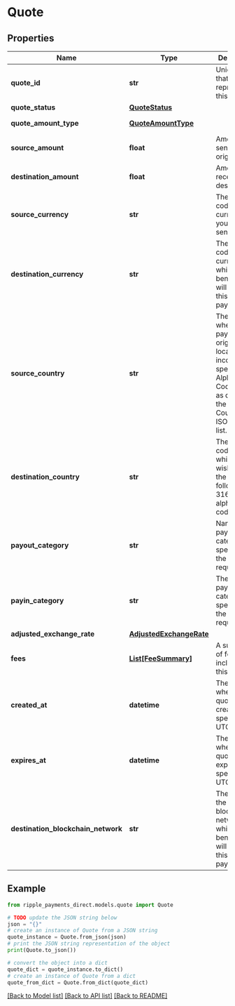 # Quote


## Properties

Name | Type | Description | Notes
------------ | ------------- | ------------- | -------------
**quote_id** | **str** | Unique ID that represents this quote. | 
**quote_status** | [**QuoteStatus**](QuoteStatus.md) |  | 
**quote_amount_type** | [**QuoteAmountType**](QuoteAmountType.md) |  | [optional] [default to QuoteAmountType.SOURCE_AMOUNT]
**source_amount** | **float** | Amount to be sent by the originator. | [optional] 
**destination_amount** | **float** | Amount to be received by destination | [optional] 
**source_currency** | **str** | The currency code of the currency that you are sending. | 
**destination_currency** | **str** | The currency code of the currency in which your beneficiary will receive this payment. | 
**source_country** | **str** | The country where the payment originator is located or incorporated, specified in Alpha-2 Code format as defined in the ISO CountryCode ISO 3166-1 list. | [optional] 
**destination_country** | **str** | The country code to which you wish to send the funds. It follows ISO 3166-1 alpha-2 code | [optional] 
**payout_category** | **str** | Name of the payout category specified in the quote request. | 
**payin_category** | **str** | The name of payin category specified in the quote request. | 
**adjusted_exchange_rate** | [**AdjustedExchangeRate**](AdjustedExchangeRate.md) |  | [optional] 
**fees** | [**List[FeeSummary]**](FeeSummary.md) | A summary of fees included in this quote. | [optional] 
**created_at** | **datetime** | The time when this quote was created, specified in UTC. | [optional] 
**expires_at** | **datetime** | The time when this quote expires, specified in UTC. | [optional] 
**destination_blockchain_network** | **str** | The name of the blockchain network on which the beneficiary will receive this payment. | [optional] 

## Example

```python
from ripple_payments_direct.models.quote import Quote

# TODO update the JSON string below
json = "{}"
# create an instance of Quote from a JSON string
quote_instance = Quote.from_json(json)
# print the JSON string representation of the object
print(Quote.to_json())

# convert the object into a dict
quote_dict = quote_instance.to_dict()
# create an instance of Quote from a dict
quote_from_dict = Quote.from_dict(quote_dict)
```
[[Back to Model list]](../README.md#documentation-for-models) [[Back to API list]](../README.md#documentation-for-api-endpoints) [[Back to README]](../README.md)


